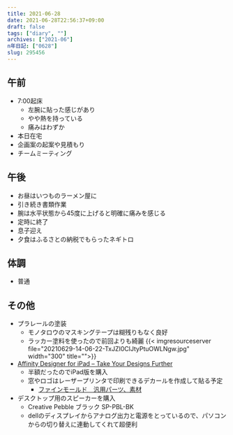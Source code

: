 ```yaml
---
title: 2021-06-28
date: 2021-06-28T22:56:37+09:00
draft: false
tags: ["diary", ""]
archives: ["2021-06"]
n年日記: ["0628"]
slug: 295456
---
```

## 午前
- 7:00起床
  - 左腕に貼った感じがあり
  - やや熱を持っている
  - 痛みはわずか
- 本日在宅
- 企画案の起案や見積もり
- チームミーティング
## 午後
- お昼はいつものラーメン屋に
- 引き続き書類作業
- 腕は水平状態から45度に上げると明確に痛みを感じる
- 定時に終了
- 息子迎え
- 夕食はふるさとの納税でもらったネギトロ
## 体調
- 普通
## その他
- プラレールの塗装
  - モノタロウのマスキングテープは糊残りもなく良好
  - ラッカー塗料を使ったので前回よりも綺麗
  {{< imgresourceserver file="20210629-14-06-22-TxJZI0ClJtyPtuOWLNgw.jpg" width="300" title="">}}
- [Affinity Designer for iPad – Take Your Designs Further](https://affinity.serif.com/en-gb/designer/ipad/)
  - 半額だったのでiPad版を購入
  - 窓やロゴはレーザープリンタで印刷できるデカールを作成して貼る予定
    - [ファインモールド　汎用パーツ、素材](https://www.finemolds.co.jp/www/list/listetc.htm#cd)
- デスクトップ用のスピーカーを購入
  - Creative Pebble ブラック SP-PBL-BK
  - dellのディスプレイからアナログ出力と電源をとっているので、パソコンからの切り替えに連動してくれて超便利